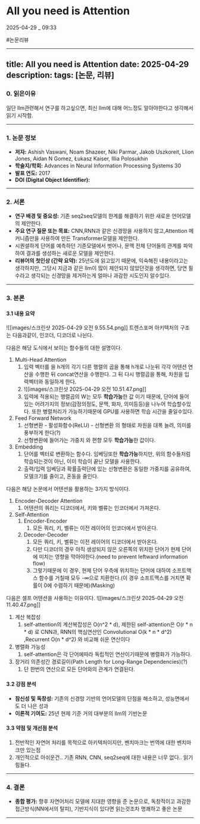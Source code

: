 # All you need is Attention

2025-04-29 _ 09:33

#논문리뷰


---
title: All you need is Attention
date: 2025-04-29
description: 
tags: [논문, 리뷰]
---

### 0. 읽은이유

일단 llm관련해서 연구를 하고싶으면, 최신 llm에 대해 어느정도 알아야한다고 생각해서 읽기 시작함.

---
### 1. 논문 정보

- **저자:** Ashish Vaswani, Noam Shazeer, Niki Parmar, Jakob Uszkoreit, Llion Jones, Aidan N Gomez, Łukasz Kaiser, Illia Polosukhin
- **학술지/학회:** Advances in Neural Information Processing Systems 30
- **발표 연도:** 2017
- **DOI (Digital Object Identifier):** 

---

### 2. 서론

- **연구 배경 및 중요성:** 기존 seq2seq모델의 한계를 해결하기 위한 새로운 언어모델의 제안한다.
- **주요 연구 질문 또는 목표:** CNN,RNN과 같은 신경망을 사용하지 않고,Attention 메커니즘만을 사용하여 만든 Transformer모델을 제안한다.
- 시퀀셜하게 단어를 예측하던 기존모델에서 벗어나, 문맥 전체 단어들의 관계를 파악하여 결과를 생성하는 새로운 모델을 제안한다.
- **리뷰어의 첫인상 (간략 요약):** 25년도에 읽고있기 때문에, 익숙해진 내용이라고는 생각하지만, 그당시 지금과 같은 llm이 많이 제안되지 않았던것을 생각하면, 당연 필수라고 생각되는 신경망을 제거하는게 얼마나 과감한 시도인지 알수있다.

---

### 3. 본론

#### 3.1 내용 요약
![[images/스크린샷 2025-04-29 오전 9.55.54.png]]
트렌스포머 아키텍처의 구조는 다음과같이, 인코더, 디코더로 나뉜다.

다음은 해당 도식에서 보이는 함수들의 대한 설명이다.
1. Multi-Head Attention
	1. 입력 벡터를 을 h개의 각기 다른 행렬의 곱을 통해 h개로 나눈뒤 각각 어텐션 연산을 수행한 뒤 concat연산을 수행한다. 그 뒤 다시 행렬곱을 통해, 차원을 입력벡터와 동일하게 한다.
	2. ![[images/스크린샷 2025-04-29 오전 10.51.47.png]]
	3. 입력에 적용되는 행렬곱의 W는 모두 **학습가능**한 값 이기 때문에, 단어에 들어있는 어려가지의 정보(감정의정도, 문맥, 화자, 의미등등)을 나누어 학습할수있다. 또한 병렬처리가 가능하기때문에 GPU를 사용하면 학습 시간을 줄일수있다.
2. Feed Forward Network
	1. 선형변환 - 활성화함수(ReLU) - 선형변환 의 형태로 차원을 대폭 늘려, 의미를 풍부하게 한다(?)
	2. 선형변환에 들어가는 가중치 와 편향 모두 **학습가능**한 값이다.
3. Embedding
	1. 단어를 벡터로 변환하는 함수다. 임베딩또한 **학습가능**하지만, 위의 함수들처럼 학습되는것이 아닌, 이미 학습이 끝난 모델을 사용한다.
	2. 출력/입력 임베딩과 확률출력단에 있는 선형변환은 동일한 가중치를 공유하여, 모델크기를 줄이고, 혼동을 줄인다.

다음은 해당 논문에서 어텐션을 활용하는 3가지 방식이다.
1. Encoder-Decoder Attention
	1. 어텐션의 쿼리는 디코더에서, 키와 벨류는 인코더에서 가져온다.
2. Self-Attention
	1. Encoder-Encoder 
		1. 모든 쿼리, 키, 벨류는 이전 레이어의 인코더에서 받아온다.
	2. Decoder-Decoder
		1. 모든 쿼리, 키, 벨류는 이전 레이어의 디코더에서 받아온다.
		2. 다만 디코더의 경우 아직 생성되지 않은 오른쪽의 위치한 단어가 현제 단어에 미치는 영향을 막아야한다.(need to prevent leftward information flow)
		3. 그렇기때문에 이 경우, 현제 단어 우측에 위치하는 단어에 대하여 소프트맥스 함수를 거칠때 모두 -∞으로 치환한다.(이 경우 소프트맥스를 거치면 확률이 0에 수렴하기 때문에)(Masking)

다음은 셀프 어텐션을 사용하는 이유이다.
![[images/스크린샷 2025-04-29 오전 11.40.47.png]]
1. 계산 복잡성
	1. self-attention의 계산복잡성은  O(n^2 * d), 제한된 self-attention은 O(r * n * d) 로 CNN과, RNN의 핵심연산인 Convolutional O(k * n * d^2) ,Recurrent O(n * d^2) 와 비교해 쉬운 연산이다
2. 병렬화 가능성
	1. self-attention은 각 단어에따라 독립적인 연산이기때문에 병렬화가 가능하다.
3. 장거리 의존성간 경로길이(Path Length for Long-Range Dependencies)(?)
	1. 단 한번의 연산으로 모든 단어와의 관계가 연결된다.
#### 3.2 강점 분석

- **참신성 및 독창성:** 기존의 신경망 기반의 언어모델의 단점을 해소하고, 성능면에서도 더 나은 성과
- **이론적 기여도:** 25년 현제 기준 거의 대부분의 llm의 기반논문

#### 3.3 약점 및 개선점 분석

1. 전반적인 자연어 처리를 목적으로 아키텍처이지만, 벤치마크는 번역에 대한 벤치마크만 있는점
2. 개인적으로 아쉬운건.. 기존 RNN, CNN, seq2seq에 대한 내용은 너무 없다.. 읽기 힘들다.

---

### 4. 결론

- **종합 평가:** 향후 자연어처리 모델에 지대한 영향을 준 논문으로, 독창적이고 과감한 접근방식(NN에서의 탈피), 기반지식이 있다면 읽는것조차 명쾌하고 좋은 논문

---
